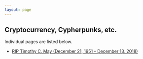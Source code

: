 ```yaml
---
layout: page
---
```


## Cryptocurrency, Cypherpunks, etc.

Individual pages are listed below.

- [RIP Timothy C. May (December 21, 1951 – December 13, 2018)](/)
